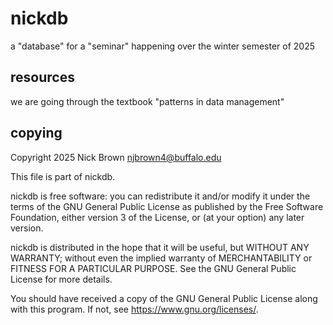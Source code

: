 # nickdb

a "database" for a "seminar" happening over the winter semester of 2025

## resources

we are going through the textbook "patterns in data management"

## copying
   Copyright 2025 Nick Brown <njbrown4@buffalo.edu>

   This file is part of nickdb.

   nickdb is free software: you can redistribute it and/or modify
   it under the terms of the GNU General Public License as published by
   the Free Software Foundation, either version 3 of the License, or
   (at your option) any later version.

   nickdb is distributed in the hope that it will be useful,
   but WITHOUT ANY WARRANTY; without even the implied warranty of
   MERCHANTABILITY or FITNESS FOR A PARTICULAR PURPOSE.  See the
   GNU General Public License for more details.

   You should have received a copy of the GNU General Public License
   along with this program.  If not, see <https://www.gnu.org/licenses/>.
